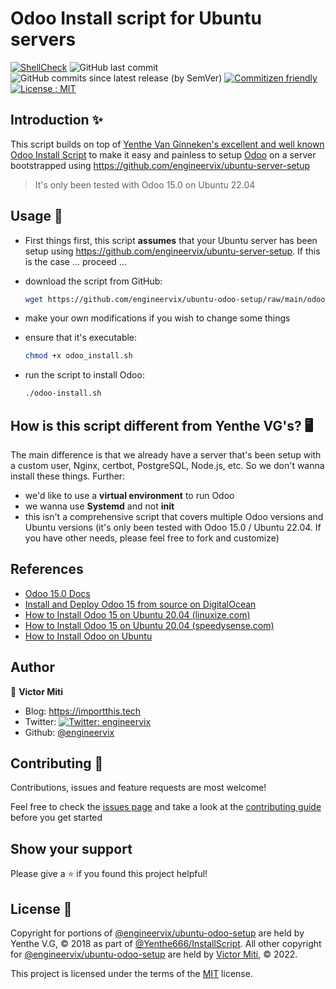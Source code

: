 # Odoo Install script for Ubuntu servers

[![ShellCheck](https://github.com/engineervix/ubuntu-odoo-setup/actions/workflows/main.yml/badge.svg)](https://github.com/engineervix/ubuntu-odoo-setup/actions/workflows/main.yml)
![GitHub last commit](https://img.shields.io/github/last-commit/engineervix/ubuntu-odoo-setup)
![GitHub commits since latest release (by SemVer)](https://img.shields.io/github/commits-since/engineervix/ubuntu-odoo-setup/latest/main)
[![Commitizen friendly](https://img.shields.io/badge/commitizen-friendly-brightgreen.svg)](http://commitizen.github.io/cz-cli/)
[![License : MIT](https://img.shields.io/badge/License-MIT-yellow.svg)](https://opensource.org/licenses/MIT)

## Introduction ✨

This script builds on top of [Yenthe Van Ginneken's excellent and well known Odoo Install Script](https://github.com/Yenthe666/InstallScript) to make it easy and painless to setup [Odoo](https://www.odoo.com/) on a server bootstrapped using <https://github.com/engineervix/ubuntu-server-setup>

> It's only been tested with Odoo 15.0 on Ubuntu 22.04

## Usage 🚀

- First things first, this script **assumes** that your Ubuntu server has been setup using
  <https://github.com/engineervix/ubuntu-server-setup>. If this is the case ... proceed ...
- download the script from GitHub:

  ```bash
  wget https://github.com/engineervix/ubuntu-odoo-setup/raw/main/odoo_install.sh
  ```

- make your own modifications if you wish to change some things
- ensure that it's executable:

  ```bash
  chmod +x odoo_install.sh
  ```

- run the script to install Odoo:

  ```bash
  ./odoo-install.sh
  ```

## How is this script different from Yenthe VG's? 🖥️

The main difference is that we already have a server that's been setup with a custom user,
Nginx, certbot, PostgreSQL, Node.js, etc. So we don't wanna install these things. Further:

- we'd like to use a **virtual environment** to run Odoo
- we wanna use **Systemd** and not **init**
- this isn't a comprehensive script that covers multiple Odoo versions and Ubuntu versions (it's only been tested with Odoo 15.0 / Ubuntu 22.04. If you have other needs, please feel free to fork and customize)

## References

- [Odoo 15.0 Docs](https://www.odoo.com/documentation/15.0/administration/install/install.htm)
- [Install and Deploy Odoo 15 from source on DigitalOcean](https://codingdodo.com/install-and-deploy-odoo-15-from-source-on-digitalocean/)
- [How to Install Odoo 15 on Ubuntu 20.04 (linuxize.com)](https://linuxize.com/post/how-to-install-odoo-15-on-ubuntu-20-04/)
- [How to Install Odoo 15 on Ubuntu 20.04 (speedysense.com)](https://speedysense.com/install-odoo-15-on-ubuntu-20-04/)
- [How to Install Odoo on Ubuntu](https://phoenixnap.com/kb/install-odoo-ubuntu)

## Author

👤 **Victor Miti**

- Blog: <https://importthis.tech>
- Twitter: [![Twitter: engineervix](https://img.shields.io/twitter/follow/engineervix.svg?style=social)](https://twitter.com/engineervix)
- Github: [@engineervix](https://github.com/engineervix)

## Contributing 🤝

Contributions, issues and feature requests are most welcome!

Feel free to check the [issues page](https://github.com/engineervix/ubuntu-odoo-setup/issues) and take a look at the [contributing guide](CONTRIBUTING.md) before you get started

## Show your support

Please give a ⭐️ if you found this project helpful!

## License 📝

Copyright for portions of [@engineervix/ubuntu-odoo-setup](https://github.com/engineervix/ubuntu-odoo-setup) are held by Yenthe V.G, © 2018 as part of [@Yenthe666/InstallScript](https://github.com/Yenthe666/InstallScript). All other copyright for [@engineervix/ubuntu-odoo-setup](https://github.com/engineervix/ubuntu-odoo-setup) are held by [Victor Miti](https://github.com/engineervix), © 2022.

This project is licensed under the terms of the [MIT](https://github.com/engineervix/ubuntu-odoo-setup/blob/main/LICENSE) license.
